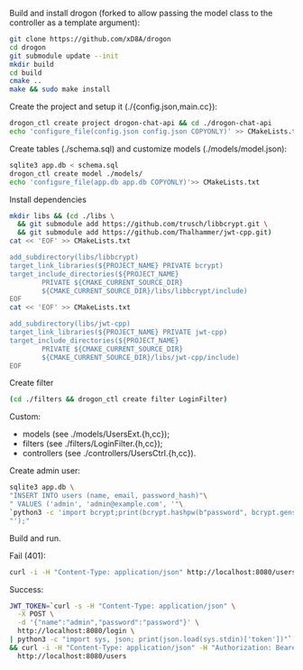 Build and install drogon (forked to allow passing the model class to the controller as a template argument):
```bash
git clone https://github.com/xD8A/drogon
cd drogon
git submodule update --init
mkdir build
cd build
cmake ..
make && sudo make install
```

Create the project and setup it (./{config.json,main.cc}):
```bash
drogon_ctl create project drogon-chat-api && cd ./drogon-chat-api
echo 'configure_file(config.json config.json COPYONLY)' >> CMakeLists.txt
```

Create tables (./schema.sql) and customize models (./models/model.json):
```bash
sqlite3 app.db < schema.sql
drogon_ctl create model ./models/
echo 'configure_file(app.db app.db COPYONLY)'>> CMakeLists.txt
```

Install dependencies
```bash
mkdir libs && (cd ./libs \
  && git submodule add https://github.com/trusch/libbcrypt.git \
  && git submodule add https://github.com/Thalhammer/jwt-cpp.git)
cat << 'EOF' >> CMakeLists.txt

add_subdirectory(libs/libbcrypt)
target_link_libraries(${PROJECT_NAME} PRIVATE bcrypt)
target_include_directories(${PROJECT_NAME}
        PRIVATE ${CMAKE_CURRENT_SOURCE_DIR}
        ${CMAKE_CURRENT_SOURCE_DIR}/libs/libbcrypt/include) 
EOF
cat << 'EOF' >> CMakeLists.txt

add_subdirectory(libs/jwt-cpp)
target_link_libraries(${PROJECT_NAME} PRIVATE jwt-cpp)
target_include_directories(${PROJECT_NAME}
        PRIVATE ${CMAKE_CURRENT_SOURCE_DIR}
        ${CMAKE_CURRENT_SOURCE_DIR}/libs/jwt-cpp/include)
EOF
```

Create filter
```bash
(cd ./filters && drogon_ctl create filter LoginFilter)
```

Custom:
* models (see ./models/UsersExt.{h,cc});
* filters (see ./filters/LoginFilter.{h,cc});
* controllers (see ./controllers/UsersCtrl.{h,cc}).

Create admin user:
```bash
sqlite3 app.db \
"INSERT INTO users (name, email, password_hash)"\
" VALUES ('admin', 'admin@example.com', '"\
`python3 -c 'import bcrypt;print(bcrypt.hashpw(b"password", bcrypt.gensalt()).decode())'`\
"');"
```

Build and run.

Fail (401):
```bash
curl -i -H "Content-Type: application/json" http://localhost:8080/users
```

Success: 
```bash
JWT_TOKEN=`curl -s -H "Content-Type: application/json" \
  -X POST \
  -d '{"name":"admin","password":"password"}' \
  http://localhost:8080/login \
| python3 -c "import sys, json; print(json.load(sys.stdin)['token'])"` \
&& curl -i -H "Content-Type: application/json" -H "Authorization: Bearer$JWT_TOKEN" \
  http://localhost:8080/users
```
